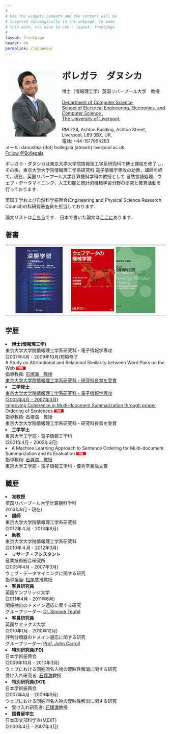 ```yaml
---
#
# Use the widgets beneath and the content will be
# inserted automagically in the webpage. To make
# this work, you have to use › layout: frontpage
#
layout: frontpage
header: no
permalink: /japanese/
---
```


<div class="home">

<p>
        <img src="../images/danushka.jpg" align="left" width="148" height="208" vspace="4" hspace="15"/>
          <div><h1 class="title"> ボレガラ　ダヌシカ</h1></div>
        博士（情報理工学）英国リバープール大学　教授<br/>
        <br/>
        <a href="http://www.csc.liv.ac.uk/">
        Department of Computer Science,</a><br/>
        <a href="http://www.liv.ac.uk/electrical-engineering-electronics-and-computer-science/">
          School of Electrical Engineering, Electronics, and Computer Science </a>,<br/>
        <a href="http://www.liv.ac.uk/">
          The University of Liverpool.</a><br/>
        <br/>
        RM 224, Ashton Building, Ashton Street, Liverpool, L69 3BX, UK.<br/>
        電話: +44-1517954283<br/>
        メール: danushka (dot) bollegala (atmark) liverpool.ac.uk <br/>
        <a href="http://twitter.com/Bollegala" class="twitter-follow-button">Follow @Bollegala</a>
        <script
        src="http://platform.twitter.com/widgets.js"
        type="text/javascript"></script>        
      </p>

 </div> 
  
ボレガラ・ダヌシカは東京大学大学院情報理工学系研究科で博士課程を修了し，その後，東京大学大学院情報理工学系研究科
電子情報学専攻の助教，講師を経て，現在，英国リバープール大学計算機科学科の教授として
自然言語処理，ウェブ・データマイニング，人工知能と統計的機械学習分野の研究と教育活動を
行っております．

英国工学および自然科学振興会(Engineering and Physical Science Research Council)の科研費審査員を担当しております．

論文リストは<a href="http://www.csc.liv.ac.uk/~danushka/publications/">こちら</a>です．
日本で書いた論文は<a href="http://www.csc.liv.ac.uk/~danushka/japanese-publications/">ここに</a>あります．

<h2>著書</h2>
<table>
<tr>
<td> <a href="https://www.amazon.co.jp/%E6%B7%B1%E5%B1%A4%E5%AD%A6%E7%BF%92-Deep-Learning-%E9%BA%BB%E7%94%9F-%E8%8B%B1%E6%A8%B9-ebook/dp/B01B768QJW/ref=sr_1_1?ie=UTF8&qid=1471211449&sr=8-1&keywords=%E3%83%9C%E3%83%AC%E3%82%AC%E3%83%A9%E3%83%80%E3%83%8C%E3%82%B7%E3%82%AB"><img src="../images/dlbook.jpg" align="left" width="148" height="208" vspace="4" hspace="25"/></a> </td>
<td> <a href="https://www.amazon.co.jp/%E3%82%A6%E3%82%A7%E3%83%96%E3%83%87%E3%83%BC%E3%82%BF%E3%81%AE%E6%A9%9F%E6%A2%B0%E5%AD%A6%E7%BF%92-%E6%A9%9F%E6%A2%B0%E5%AD%A6%E7%BF%92%E3%83%97%E3%83%AD%E3%83%95%E3%82%A7%E3%83%83%E3%82%B7%E3%83%A7%E3%83%8A%E3%83%AB%E3%82%B7%E3%83%AA%E3%83%BC%E3%82%BA-%E3%83%80%E3%83%8C%E3%82%B7%E3%82%AB%E3%83%BB%E3%83%9C%E3%83%AC%E3%82%AC%E3%83%A9/dp/4061529188/ref=sr_1_2?ie=UTF8&qid=1471211449&sr=8-2&keywords=%E3%83%9C%E3%83%AC%E3%82%AC%E3%83%A9%E3%83%80%E3%83%8C%E3%82%B7%E3%82%AB"><img src="../images/webbook.jpg" align="middle" width="148" height="208" vspace="4" hspace="25"/> </a></td>
<td> <a href="https://www.amazon.co.jp/%E6%9D%B1%E4%BA%AC%E5%A4%A7%E5%AD%A6%E5%B7%A5%E5%AD%A6%E6%95%99%E7%A8%8B-%E6%83%85%E5%A0%B1%E5%B7%A5%E5%AD%A6-%E7%9F%A5%E8%AD%98%E6%83%85%E5%A0%B1%E5%87%A6%E7%90%86-%E4%BC%8A%E5%BA%AD-%E6%96%89%E5%BF%97/dp/4621300237/ref=sr_1_3?ie=UTF8&qid=1471211449&sr=8-3&keywords=%E3%83%9C%E3%83%AC%E3%82%AC%E3%83%A9%E3%83%80%E3%83%8C%E3%82%B7%E3%82%AB"><img src="../images/knowbook.jpg" align="right" width="148" height="208" vspace="4" hspace="25"/> </a></td>
</tr>
</table>


<h2>学歴</h2>


<li><strong>博士(情報理工学)</strong><br/>
東京大学大学院情報理工学系研究科・電子情報学専攻<br/>
(2007年4月 - 2009年10月)短縮修了<br/> 
A Study on Attributional and Relational Similarity between Word Pairs on the Web
<a href="../papers/phd.pdf" target="_top"><img src="../images/PDF.png" width="30" height="10"/></a><br/>
指導教員: <a href="http://www.miv.t.u-tokyo.ac.jp/ishizuka/eng.html">石塚満　教授<br/>
東京大学大学院情報理工学系研究科・研究科長賞を受賞</li>

<li><strong>工学修士</strong><br/>
東京大学大学院情報理工学系研究科・電子情報学専攻<br/>
(2005年4月 - 2007年3月) <br/>
Improving Coherence in Multi-document Summarization through proper Ordering of Sentences 
<a href="../papers/masters.pdf" target="_top"><img src="../images/PDF.png" width="30" height="10"/></a><br/>
指導教員: 石塚満　教授</a><br/>東京大学大学院情報理工学系研究科・研究科長賞を受賞</li>
  

<li><strong>工学学士</strong><br/>
東京大学工学部・電子情報工学科<br/>
(2001年4月 - 2005年3月) <br/>
<li>A Machine Learning Approach to Sentence Ordering for 
Multi-document Summarization and its Evaluation
<a href="../papers/GraduationThesis.pdf" target="_top"><img src="../images/PDF.png" width="30" height="10"/></a></li>
指導教員: <a href="http://www.miv.t.u-tokyo.ac.jp/ishizuka/eng.html">石塚満　教授</a><br/>
東京大学工学部・電子情報工学科・優秀卒業論文賞<br/>


<h2>職歴</h2>


<li><strong>准教授</strong><br/>
英国リバープール大学計算機科学科<br/>
2013年9月 - 現在)</li>

<li><strong>講師</strong><br/>
東京大学大学院情報理工学系研究科<br/>
(2012年４月 - 2013年8月)</li>

<li><strong>助教</strong><br/>
 東京大学大学院情報理工学系研究科<br/>
 (2010年４月 - 2012年3月)</li>
    
<li><strong>リサーチ・アシスタント</strong><br/>
産業技術総合研究所<br/>
(2005年4月 - 2007年3月)<br/>
ウェブ・データマイニングに関する研究<br/>
指導担当: <a href="http://ymatsuo.com/">松尾豊</a>准教授</li>

<li><strong>客員研究員</strong><br/>
英国ケンブリッジ大学<br/>
(2011年4月 - 2011年6月) <br/>
関係抽出のドメイン適応に関する研究<br/>
グループリーダー: <a
href="http://www.cl.cam.ac.uk/~sht25/">Dr. Simone
Teufel</a></li>

<li><strong>客員研究員</strong><br/>
英国サセックス大学<br/>
(2010年1月 - 2010年12月) <br/>
評判分類器のドメイン適応に関する研究<br/>
グループリーダー: <a
href="http://www.informatics.sussex.ac.uk/research/groups/nlp/carroll/">
Prof. John Carroll</a></li>

<li><strong>特別研究員(PD)</strong><br/>
日本学術振興会<br/>
(2009年10月 - 2010年3月) <br/>
ウェブにおける同姓同名人物の曖昧性解消に関する研究<br/>
受け入れ研究者: <a href="http://www.miv.t.u-tokyo.ac.jp/ishizuka/eng.html">石塚満</a>教授</li>

<li><strong>特別研究員(DC1)</strong><br/>
日本学術振興会<br/>
(2007年4月 - 2009年9月) <br/>
ウェブにおける同姓同名人物の曖昧性解消に関する研究<br/>
<li> 受け入れ研究者: <a href="http://www.miv.t.u-tokyo.ac.jp/ishizuka/eng.html">石塚満</a>教授</li>

<li><strong>国費留学生</strong><br/>
日本国文部科学省(MEXT) <br/>
(2000年4月 - 2007年3月) </li>   
 


